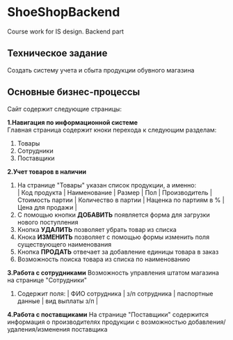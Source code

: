 # ShoeShopBackend
Course work for IS design. Backend part

## Техническое задание
Создать систему учета и сбыта продукции обувного магазина  

## Основные бизнес-процессы
Сайт содержит следующие страницы:

**1.Навигация по информационной системе**  
Главная страница содержит кноки перехода к следующим разделам:  
1. Товары
2. Сотрудники
3. Поставщики

**2.Учет товаров в наличии**
  1. На странице "Товары" указан список продукции, а именно:  
  | Код продукта | Наименование | Размер | Пол | Производитель | Стоимость партии | Количество в партии | Наценка по партиям в % | Цена для продажи |
  2. С помощью кнопки **ДОБАВИТЬ** появляется форма для загрузки нового поступления
  3. Кнопка **УДАЛИТЬ** позволяет убрать товар из списка
  4. Кнока **ИЗМЕНИТЬ** позволяет с помощью формы изменить поля существующего наименования
  5. Кнопка **ПРОДАТЬ** отвечает за добавление единицы товара в заказ
  6. Возможность поиска товара из списка по наименованию
   
**3.Работа с сотрудниками**
  Возможность управления штатом магазина  на странице "Сотрудники"
  1. Содержит поля:
  | ФИО сотрудника | з/п сотрудника | паспортные данные | вид выплаты з/п |
  
**4.Работа с поставщиками**
  На странице "Поставщики" содержится информация о производителях продукции с возможностью добавления/удаления/изменения поставщика
  
